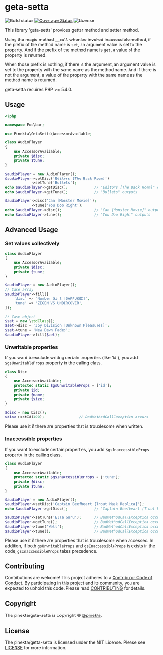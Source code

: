 # geta-setta

![Build status](https://img.shields.io/circleci/project/github/pinekta/geta-setta.svg)
[![Coverage Status](https://coveralls.io/repos/github/pinekta/geta-setta/badge.svg?branch=master)](https://coveralls.io/github/pinekta/geta-setta?branch=master)
![License](https://img.shields.io/packagist/l/pinekta/geta-setta.svg)


<!--
badge
logo image
-->

This library 'geta-setta' provides getter method and setter method.

Using the magic method `__call` when be invoked inaccessible method,
if the prefix of the method name is `set`, an argument value is set to the property.
And if the prefix of the method name is `get`, a value of the property is returned.

When those prefix is nothing,
if there is the argument, an argument value is set to the property with the same name as the method name.
And if there is not the argument, a value of the property with the same name as the method name is returned.

geta-setta requires PHP >= 5.4.0.

<!--
## Installation

```
$ composer require pinekta/geta-setta
```
-->

## Usage

```php
<?php

namespace Foo\bar;

use Pinekta\GetaSetta\AccessorAvailable;

class AudioPlayer
{
    use AccessorAvailable;
    private $disc;
    private $tune;
}

$audioPlayer = new AudioPlayer();
$audioPlayer->setDisc('Editors [The Back Room]')
            ->setTune('Bullets');
echo $audioPlayer->getDisc();            // "Editors [The Back Room]" outputs
echo $audioPlayer->getTune();            // "Bullets" outputs

$audioPlayer->disc('Can [Monster Movie]');
            ->tune('You Doo Right');
echo $audioPlayer->disc();               // "Can [Monster Movie]" outputs
echo $audioPlayer->tune();               // "You Doo Right" outputs
```

## Advanced Usage

### Set values collectively

```php
class AudioPlayer
{
    use AccessorAvailable;
    private $disc;
    private $tune;
}

$audioPlayer = new AudioPlayer();
// Case array
$audioPlayer->fill([
    'disc' => 'Number Girl [SAPPUKEI]',
    'tune' => 'ZEGEN VS UNDERCOVER',
]);

// Case object
$set = new \stdClass();
$set->disc = 'Joy Division [Unknown Pleasures]';
$set->tune = 'New Dawn Fades';
$audioPlayer->fill($set);
```

### Unwritable properties

If you want to exclude writing certain properties (like 'id'), you add `$gsUnwritableProps` property in the calling class.

```php
class Disc
{
    use AccessorAvailable;
    protected static $gsUnwritableProps = ['id'];
    private $id;
    private $name;
    private $size;
}

$disc = new Disc();
$disc->setId(100);                // BadMethodCallException occurs
```

Please use it if there are properties that is troublesome when written.

### Inaccessible properties

If you want to exclude certain properties, you add `$gsInaccessibleProps` property in the calling class.

```php
class AudioPlayer
{
    use AccessorAvailable;
    protected static $gsInaccessibleProps = ['tune'];
    private $disc;
    private $tune;
}

$audioPlayer = new AudioPlayer();
$audioPlayer->setDisc('Captain Beefheart [Trout Mask Replica]');
echo $audioPlayer->getDisc();            // "Captain Beefheart [Trout Mask Replica]" outputs

$audioPlayer->setTune('Ella Guru');      // BadMethodCallException occurs
$audioPlayer->getTune();                 // BadMethodCallException occurs
$audioPlayer->tune('Well');              // BadMethodCallException occurs
$audioPlayer->tune();                    // BadMethodCallException occurs
```

Please use it if there are properties that is troublesome when accessed.
In addition, if both `gsUnwritableProps` and `gsInaccessibleProps` is exists in the code, `gsInaccessibleProps` takes precedence.

<!--
## Documentation

Comming soon...
-->

## Contributing

Contributions are welcome!
This project adheres to a [Contributor Code of Conduct](./CODE_OF_CONDUCT.md). By participating in this project and its community, you are expected to uphold this code.
Please read [CONTRIBUTING](./CONTRIBUTING.md) for details.

## Copyright

The pinekta/geta-setta is copyright © [@pinekta](https://github.com/pinekta).

## License

The pinekta/getta-setta is licensed under the MIT License.
Please see [LICENSE](./LICENSE) for more information.
